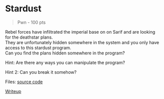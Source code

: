 # Stardust
> Pwn - 100 pts

Rebel forces have infiltrated the imperial base on on Sarif and are looking for the deathstar plans.  
They are unfortunately hidden somewhere in the system and you only have access to this stardust program.  
Can you find the plans hidden somewhere in the program?

Hint: Are there any ways you can manipulate the program?

Hint 2: Can you break it somehow?

Files: [source code](./scr)

[Writeup](./writeup.md)